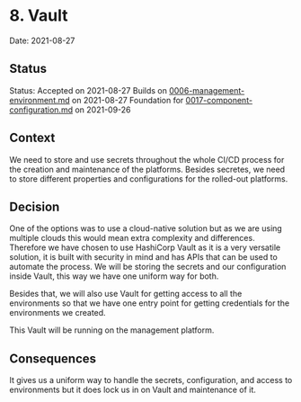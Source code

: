 # 8. Vault

Date: 2021-08-27

## Status

Status: Accepted on 2021-08-27
Builds on [0006-management-environment.md](0006-management-environment.md) on 2021-08-27
Foundation for [0017-component-configuration.md](0017-component-configuration.md) on 2021-09-26

## Context

We need to store and use secrets throughout the whole CI/CD process for the creation and maintenance of the platforms. Besides secretes, we need to store different properties and configurations for the rolled-out platforms.

## Decision

One of the options was to use a cloud-native solution but as we are using multiple clouds this would mean extra complexity and differences. Therefore we have chosen to use HashiCorp Vault as it is a very versatile solution, it is built with security in mind and has APIs that can be used to automate the process.
We will be storing the secrets and our configuration inside Vault, this way we have one uniform way for both.

Besides that, we will also use Vault for getting access to all the environments so that we have one entry point for getting credentials for the environments we created.

This Vault will be running on the management platform.

## Consequences

It gives us a uniform way to handle the secrets, configuration, and access to environments but it does lock us in on Vault and maintenance of it.
